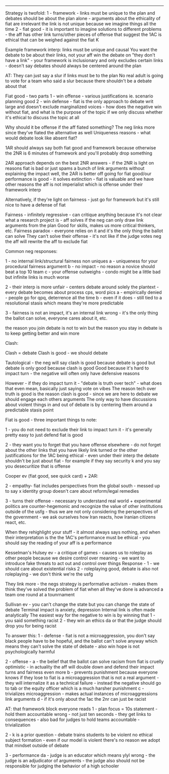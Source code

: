 

----
Strategy is twofold:
1 - framework - links must be unique to the plan and debates should be about the plan alone - arguments about the ethicality of fiat are irrelevant
the link is not unique because we imagine things all the time 
2 - fiat good - it is important to imagine solutions to different problems - the aff has other link turns/other pieces of offense that suggest the 1AC is ethical that can be weighed against the fiat K

Example framework interp: links must be unique and causal
You want the debate to be about their links, not your aff
win the debate on "they don't have a link" - your framework is inclusionary and only excludes certain links - doesn't say debates should always be centered around the plan

AT: They can just say a slur if links must be to the plan
No real adult is going to vote for a team who said a slur because there shouldn't be a debate about that

Fiat good - two parts
1 - win offense - various justifications ie. scenario planning good
2 - win defense - fiat is the only approach to debate writ large and doesn't exclude marginalized voices - how does the negative win without fiat, and what is the purpose of the topic if we only discuss whether it's ethical to discuss the topic at all

Why should it be offense if the aff fiated something? The neg links more since they've fiated the alternative as well
Uniqueness reasons - what would debate look like absent fiat? 

1AR should always say both fiat good and framework because otherwise the 2NR is 6 minutes of framework and you'll probably drop something

2AR approach depends on the best 2NR answers - if the 2NR is light on reasons fiat is bad or just spams a bunch of link arguments without explaining the impact well, the 2AR is better off going for fiat good/our performance is good - it solves extinction - fiat is valuable and we have other reasons the aff is not imperialist which is offense under their framework interp

Alternatively, if they're light on fairness - just go for framework but it's still nice to have a defense of fiat

Fairness - infinitely regressive - can critique anything because it's not clear what a research project is - aff solves if the neg can only draw link arguments from the plan 
Good for skills, makes us more critical thinkers, etc.
Fairness paradox - everyone relies on it and it's the only thing the ballot can solve
They can't solve their offense - it's not like if the judge votes neg the aff will rewrite the aff to exclude fiat

Common neg responses:

1 - no internal link/structural fairness non uniques
a - uniqueness for your procedural fairness argument 
b - no impact - no reason a novice should beat a top 10 team 
c - your offense outweighs - condo might be a little bad but infinite links is much worse

2 - their interp is more unfair - centers debate around solely the plantext - every debate becomes about process cps, word pics
a - empirically denied - people go for qpq, deterrence all the time
b - even if it does - still tied to a resolutional stasis which means they're more predictable

3 - fairness is not an impact, it's an internal link 
wrong - it's the only thing the ballot can solve, everyone cares about it, etc.

the reason you join debate is not to win but the reason you stay in debate is to keep getting better and win more 

Clash:

Clash = debate
Clash is good - we should debate

Tautological - the neg will say clash is good because debate is good but debate is only good because clash is good
Good because it's hard to impact turn - the negative will often only have defensive reasons

However - if they do impact turn it - "debate is truth over tech" - what does that even mean, basically just saying vote on vibes
The reason tech over truth is good is the reason clash is good - since we are here to debate we should engage each others arguments
The only way to have discussions about violent things in and out of debate is by centering them around a predictable stasis point

Fiat is good - three important things to note:

1 - you do not need to exclude their link to impact turn it - it's generally pretty easy to just defend fiat is good

2 - they want you to forget that you have offense elsewhere - do not forget about the other links that you have likely link turned or the other justifications for the 1AC being ethical - even under their interp the debate shouldn't be just about fiat - for example if they say security k and you say you desecuritize that is offense

Cooper ev (fiat good, see quick card) + 2AR:
 
2 - empathy- fiat includes perspectives from the global south - messed up to say x identity group doesn't care about reform/legal remedies

3 - turns their offense - necessary to understand real world + experimental politics are counter-hegemonic and recognize the value of other institutions outside of the usfg - thus we are not only considering the perspectives of the government - we ask ourselves how Iran reacts, how Iranian citizens react, etc.


When they rehighlight your stuff - it almost always says nothing, and when their interpretation is the the 1AC's performance must be ethical - you should say the reading of your aff is a performance

Kesselman's Hulsey ev - a critique of games - causes us to roleplay as other people because we desire control over meaning - we want to introduce fake threats to act out and control over things
Response - 
1 - we should care about existential risks 
2 - roleplaying good, debate is also not roleplaying - we don't think we're the usfg

They link more - the negs strategy is performative activism - makes them think they've solved the problem of fiat when all they've done is advanced a team one round at a tounrnament

Sullivan ev - you can't change the state but you can change the state of debate
Terminal impact is anxiety, depression
Internal link is often made analytically
The easiest way for the negative to win is by winning that 
1 - you said something racist
2 - they win an ethics da or that the judge should drop you for being racist

To answer this:
1 - defense - fiat is not a microaggression, you don't say black people have to be hopeful, and the ballot can't solve anyway which means they can't solve the state of debate - also win hope is not psychologically harmful

2 - offense - 
a - the belief that the ballot can solve racism from fiat is cruelly optimistic - in actuality the aff will double down and defend their impact turns and fairness even more
b - prevents punishment because everyone knows if they lose to fiat is a microaggression that is not a real argument - they will internalize it as a technical failure - instead the negative should go to tab or the equity officer which is a much harsher punishment
c - trivializes microaggression - makes actual instances of microaggressions link arguments
d - if it's only about the 1ac the 2nr can just be racist

AT: that framework block everyone reads
1 - plan focus = 10s statement - hold them accountable 
wrong - not just ten seconds - they get links to consequences - also bad for judges to hold teams accountable - trivialization

2 - k is a prior question - debate trains students to be violent
no ethical subject formation - even if our model is violent there's no reason we adopt that mindset outside of debate

3 - performance da - judge is an educator which means ylyl
wrong - the judge is an adjudicator of arguments - the judge also should not be responsible for judging the behavior of a high schooler 
